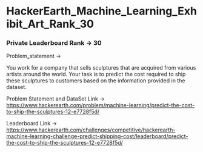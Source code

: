 # HackerEarth_Machine_Learning_Exhibit_Art_Rank_30

### Private Leaderboard Rank -> 30

Problem_statement ->

You work for a company that sells sculptures that are acquired from various artists around the world. Your task is to predict the cost required to ship these sculptures to customers based on the information provided in the dataset.


Problem Statement and DataSet Link -> https://www.hackerearth.com/problem/machine-learning/predict-the-cost-to-ship-the-sculptures-12-e7728f5d/

Leaderboard Link -> https://www.hackerearth.com/challenges/competitive/hackerearth-machine-learning-challenge-predict-shipping-cost/leaderboard/predict-the-cost-to-ship-the-sculptures-12-e7728f5d/


